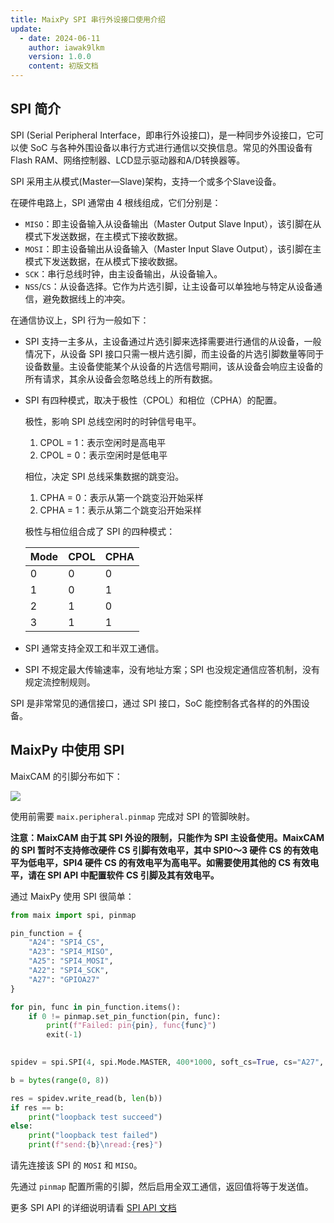 ```yaml
---
title: MaixPy SPI 串行外设接口使用介绍
update:
  - date: 2024-06-11
    author: iawak9lkm
    version: 1.0.0
    content: 初版文档
---
```


## SPI 简介

SPI (Serial Peripheral Interface，即串行外设接口)，是一种同步外设接口，它可以使 SoC 与各种外围设备以串行方式进行通信以交换信息。常见的外围设备有 Flash RAM、网络控制器、LCD显示驱动器和A/D转换器等。

SPI 采用主从模式(Master—Slave)架构，支持一个或多个Slave设备。

在硬件电路上，SPI 通常由 4 根线组成，它们分别是：

* `MISO`：即主设备输入从设备输出（Master Output Slave Input），该引脚在从模式下发送数据，在主模式下接收数据。
* `MOSI`：即主设备输出从设备输入（Master Input Slave Output），该引脚在主模式下发送数据，在从模式下接收数据。
* `SCK`：串行总线时钟，由主设备输出，从设备输入。
* `NSS`/`CS`：从设备选择。它作为片选引脚，让主设备可以单独地与特定从设备通信，避免数据线上的冲突。

在通信协议上，SPI 行为一般如下：

* SPI 支持一主多从，主设备通过片选引脚来选择需要进行通信的从设备，一般情况下，从设备 SPI 接口只需一根片选引脚，而主设备的片选引脚数量等同于设备数量。主设备使能某个从设备的片选信号期间，该从设备会响应主设备的所有请求，其余从设备会忽略总线上的所有数据。

* SPI 有四种模式，取决于极性（CPOL）和相位（CPHA）的配置。

  极性，影响 SPI 总线空闲时的时钟信号电平。

  1. CPOL = 1：表示空闲时是高电平 
  2. CPOL = 0：表示空闲时是低电平

  相位，决定 SPI 总线采集数据的跳变沿。

  1. CPHA = 0：表示从第一个跳变沿开始采样
  2. CPHA = 1：表示从第二个跳变沿开始采样

  极性与相位组合成了 SPI 的四种模式：

  | Mode | CPOL | CPHA |
  | ---- | ---- | ---- |
  | 0    | 0    | 0    |
  | 1    | 0    | 1    |
  | 2    | 1    | 0    |
  | 3    | 1    | 1    |
  
* SPI 通常支持全双工和半双工通信。

* SPI 不规定最大传输速率，没有地址方案；SPI 也没规定通信应答机制，没有规定流控制规则。

SPI 是非常常见的通信接口，通过 SPI 接口，SoC 能控制各式各样的的外围设备。

## MaixPy 中使用 SPI

MaixCAM 的引脚分布如下：

![](http://wiki.sipeed.com/hardware/zh/lichee/assets/RV_Nano/intro/RV_Nano_3.jpg)

使用前需要 `maix.peripheral.pinmap` 完成对 SPI 的管脚映射。

**注意：MaixCAM 由于其 SPI 外设的限制，只能作为 SPI 主设备使用。MaixCAM 的 SPI 暂时不支持修改硬件 CS 引脚有效电平，其中 SPI0～3 硬件 CS 的有效电平为低电平，SPI4 硬件 CS 的有效电平为高电平。如需要使用其他的 CS 有效电平，请在 SPI API 中配置软件 CS 引脚及其有效电平。**

通过 MaixPy 使用 SPI 很简单：

```python
from maix import spi, pinmap

pin_function = {
    "A24": "SPI4_CS",
    "A23": "SPI4_MISO",
    "A25": "SPI4_MOSI",
    "A22": "SPI4_SCK",
    "A27": "GPIOA27"
}

for pin, func in pin_function.items():
    if 0 != pinmap.set_pin_function(pin, func):
        print(f"Failed: pin{pin}, func{func}")
        exit(-1)
        

spidev = spi.SPI(4, spi.Mode.MASTER, 400*1000, soft_cs=True, cs="A27", cs_enable=0)

b = bytes(range(0, 8))

res = spidev.write_read(b, len(b))
if res == b:
    print("loopback test succeed")
else:
    print("loopback test failed")
    print(f"send:{b}\nread:{res}")
```

请先连接该 SPI 的 `MOSI` 和 `MISO`。

先通过 `pinmap` 配置所需的引脚，然后启用全双工通信，返回值将等于发送值。

更多 SPI API 的详细说明请看 [SPI API 文档](../../../api/maix/peripheral/spi.md)



